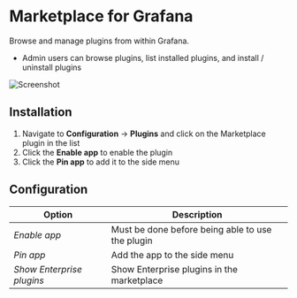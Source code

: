 # Marketplace for Grafana

Browse and manage plugins from within Grafana.

- Admin users can browse plugins, list installed plugins, and install / uninstall plugins

![Screenshot](/src/img/discover.png)

## Installation

1. Navigate to **Configuration** -> **Plugins** and click on the Marketplace plugin in the list
1. Click the **Enable app** to enable the plugin
1. Click the **Pin app** to add it to the side menu

## Configuration

| Option                    | Description                                      |
| ------------------------- | ------------------------------------------------ |
| _Enable app_              | Must be done before being able to use the plugin |
| _Pin app_                 | Add the app to the side menu                     |
| _Show Enterprise plugins_ | Show Enterprise plugins in the marketplace       |
